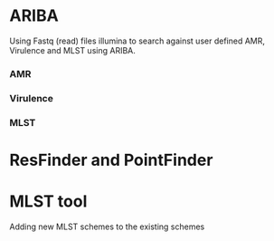 # ARIBA 
Using Fastq (read) files illumina to search against user defined AMR, Virulence and MLST using ARIBA.

### AMR

### Virulence 

### MLST

# ResFinder and PointFinder


# MLST tool 
Adding new MLST schemes to the existing schemes

